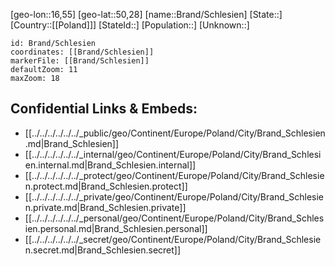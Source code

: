 ﻿---
location: [50,28,16,55]
mapzoom: [7,12] 
mapmarker: city 
type: City
tags:
- geo/City


SpocWebEntityId: 29313
isDeleted: false
confidential: public

---
[geo-lon::16,55]
[geo-lat::50,28]
[name::Brand/Schlesien]
[State::]
[Country::[[Poland]]]
[StateId::]
[Population::]
[Unknown::]


```leaflet
id: Brand/Schlesien
coordinates: [[Brand/Schlesien]]
markerFile: [[Brand/Schlesien]]
defaultZoom: 11 
maxZoom: 18
```


## Confidential Links & Embeds: 
- [[../../../../../../_public/geo/Continent/Europe/Poland/City/Brand_Schlesien.md|Brand_Schlesien]] 
- [[../../../../../../_internal/geo/Continent/Europe/Poland/City/Brand_Schlesien.internal.md|Brand_Schlesien.internal]] 
- [[../../../../../../_protect/geo/Continent/Europe/Poland/City/Brand_Schlesien.protect.md|Brand_Schlesien.protect]] 
- [[../../../../../../_private/geo/Continent/Europe/Poland/City/Brand_Schlesien.private.md|Brand_Schlesien.private]] 
- [[../../../../../../_personal/geo/Continent/Europe/Poland/City/Brand_Schlesien.personal.md|Brand_Schlesien.personal]] 
- [[../../../../../../_secret/geo/Continent/Europe/Poland/City/Brand_Schlesien.secret.md|Brand_Schlesien.secret]] 

